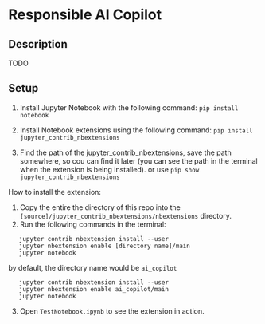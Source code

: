 # Responsible AI Copilot

## Description

TODO

## Setup

1. Install Jupyter Notebook with the following command:
   `pip install notebook`

2. Install Notebook extensions using the following command:
   `pip install jupyter_contrib_nbextensions`

3. Find the path of the jupyter_contrib_nbextensions, save the path somewhere, so cou can find it later
   (you can see the path in the terminal when the extension is being installed).
   or use `pip show jupyter_contrib_nbextensions`

How to install the extension:

1. Copy the entire the directory of this repo into the `[source]/jupyter_contrib_nbextensions/nbextensions` directory.
2. Run the following commands in the terminal:

```
   jupyter contrib nbextension install --user
   jupyter nbextension enable [directory name]/main
   jupyter notebook
```

by default, the directory name would be `ai_copilot`

```
   jupyter contrib nbextension install --user
   jupyter nbextension enable ai_copilot/main
   jupyter notebook
```

3. Open `TestNotebook.ipynb` to see the extension in action.
